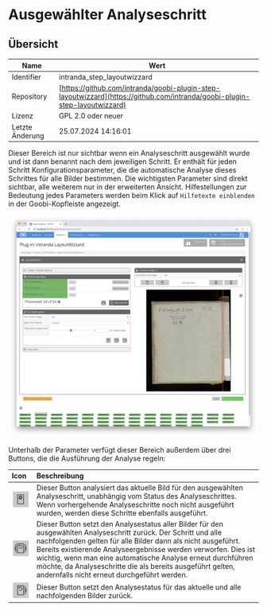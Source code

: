 # Ausgewählter Analyseschritt

## Übersicht

Name                     | Wert
-------------------------|-----------
Identifier               | intranda_step_layoutwizzard
Repository               | [https://github.com/intranda/goobi-plugin-step-layoutwizzard](https://github.com/intranda/goobi-plugin-step-layoutwizzard)
Lizenz              | GPL 2.0 oder neuer 
Letzte Änderung    | 25.07.2024 14:16:01


Dieser Bereich ist nur sichtbar wenn ein Analyseschritt ausgewählt wurde und ist dann benannt nach dem jeweiligen Schritt. Er enthält für jeden Schritt Konfigurationsparameter, die die automatische Analyse dieses Schrittes für alle Bilder bestimmen. Die wichtigsten Parameter sind direkt sichtbar, alle weiterem nur in der erweiterten Ansicht. Hilfestellungen zur Bedeutung jedes Parameters werden beim Klick auf `Hilfetexte einblenden` in der Goobi-Kopfleiste angezeigt.

![Ausgewählter Analyseschritt mit Einstellungen](images/goobi-plugin-step-layoutwizzard_screen_08.png)

Unterhalb der Parameter verfügt dieser Bereich außerdem über drei Buttons, die die Ausführung der Analyse regeln:

| Icon | Beschreibung |
| :--- | :--- |
| ![](images/goobi-plugin-step-layoutwizzard_screen_34.png) | Dieser Button analysiert das aktuelle Bild für den ausgewählten Analyseschritt, unabhängig vom Status des Analyseschrittes. Wenn vorhergehende Analyseschritte noch nicht ausgeführt wurden, werden diese Schritte ebenfalls ausgeführt. |
| ![](images/goobi-plugin-step-layoutwizzard_screen_35.png) | Dieser Button setzt den Analysestatus aller Bilder für den ausgewählten Analyseschritt zurück. Der Schritt und alle nachfolgenden gelten für alle Bilder dann als nicht ausgeführt. Bereits existierende Analyseergebnisse werden verworfen. Dies ist wichtig, wenn man eine automatische Analyse erneut durchführen möchte, da Analyseschritte die als bereits ausgeführt gelten, andernfalls nicht erneut durchgeführt werden. |
| ![](images/goobi-plugin-step-layoutwizzard_screen_36.png) | Dieser Button setzt den Analysestatus für das aktuelle und alle nachfolgenden Bilder zurück. |